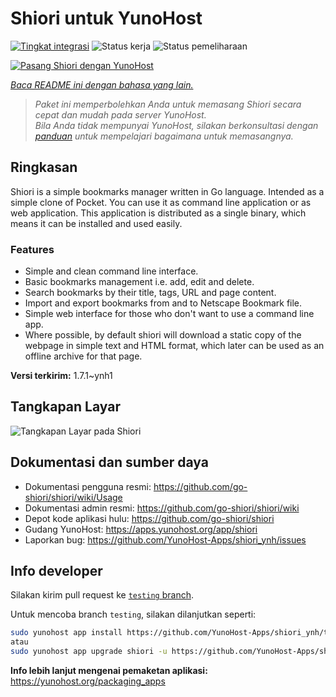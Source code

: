 <!--
N.B.: README ini dibuat secara otomatis oleh <https://github.com/YunoHost/apps/tree/master/tools/readme_generator>
Ini TIDAK boleh diedit dengan tangan.
-->

# Shiori untuk YunoHost

[![Tingkat integrasi](https://dash.yunohost.org/integration/shiori.svg)](https://ci-apps.yunohost.org/ci/apps/shiori/) ![Status kerja](https://ci-apps.yunohost.org/ci/badges/shiori.status.svg) ![Status pemeliharaan](https://ci-apps.yunohost.org/ci/badges/shiori.maintain.svg)

[![Pasang Shiori dengan YunoHost](https://install-app.yunohost.org/install-with-yunohost.svg)](https://install-app.yunohost.org/?app=shiori)

*[Baca README ini dengan bahasa yang lain.](./ALL_README.md)*

> *Paket ini memperbolehkan Anda untuk memasang Shiori secara cepat dan mudah pada server YunoHost.*  
> *Bila Anda tidak mempunyai YunoHost, silakan berkonsultasi dengan [panduan](https://yunohost.org/install) untuk mempelajari bagaimana untuk memasangnya.*

## Ringkasan

Shiori is a simple bookmarks manager written in Go language. Intended as a simple clone of Pocket. You can use it as command line application or as web application. This application is distributed as a single binary, which means it can be installed and used easily.

### Features

- Simple and clean command line interface.
- Basic bookmarks management i.e. add, edit and delete.
- Search bookmarks by their title, tags, URL and page content.
- Import and export bookmarks from and to Netscape Bookmark file.
- Simple web interface for those who don't want to use a command line app.
- Where possible, by default shiori will download a static copy of the webpage in simple text and HTML format, which later can be used as an offline archive for that page.


**Versi terkirim:** 1.7.1~ynh1

## Tangkapan Layar

![Tangkapan Layar pada Shiori](./doc/screenshots/screenshot.png)

## Dokumentasi dan sumber daya

- Dokumentasi pengguna resmi: <https://github.com/go-shiori/shiori/wiki/Usage>
- Dokumentasi admin resmi: <https://github.com/go-shiori/shiori/wiki>
- Depot kode aplikasi hulu: <https://github.com/go-shiori/shiori>
- Gudang YunoHost: <https://apps.yunohost.org/app/shiori>
- Laporkan bug: <https://github.com/YunoHost-Apps/shiori_ynh/issues>

## Info developer

Silakan kirim pull request ke [`testing` branch](https://github.com/YunoHost-Apps/shiori_ynh/tree/testing).

Untuk mencoba branch `testing`, silakan dilanjutkan seperti:

```bash
sudo yunohost app install https://github.com/YunoHost-Apps/shiori_ynh/tree/testing --debug
atau
sudo yunohost app upgrade shiori -u https://github.com/YunoHost-Apps/shiori_ynh/tree/testing --debug
```

**Info lebih lanjut mengenai pemaketan aplikasi:** <https://yunohost.org/packaging_apps>
